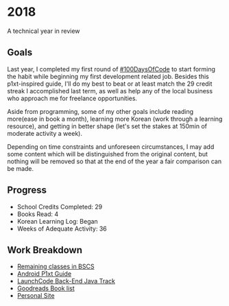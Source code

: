 # 2018
A technical year in review

## Goals

Last year, I completed my first round of [#100DaysOfCode](https://github.com/ceciliaconsta3/My-100-Days-of-Code) to start forming the habit while beginning my first development related job. Besides this p1xt-inspired guide, I'll do my best to beat or at least match the 29 credit streak I accomplished last term, as well as help any of the local business who approach me for freelance opportunities.

Aside from programming, some of my other goals include reading more(ease in book a month), learning more Korean (work through a learning resource), and getting in better shape (let's set the stakes at 150min of moderate activity a week).

Depending on time constraints and unforeseen circumstances, I may add some content which will be distinguished from the original content, but nothing will be removed so that at the end of the year a fair comparison can be made.

## Progress

- School Credits Completed: 29 
- Books Read: 4
- Korean Learning Log: Began
- Weeks of Adequate Activity: 36

## Work Breakdown
- [Remaining classes in BSCS](/Classes.md)
- [Android P1xt Guide](/Android.md)
- [LaunchCode Back-End Java Track](/LaunchCode.md)
- [Goodreads Book list](https://www.goodreads.com/review/list/84207402-cecilia?shelf=currently-reading)
- [Personal Site](https://ceciliaconstantine.com)
